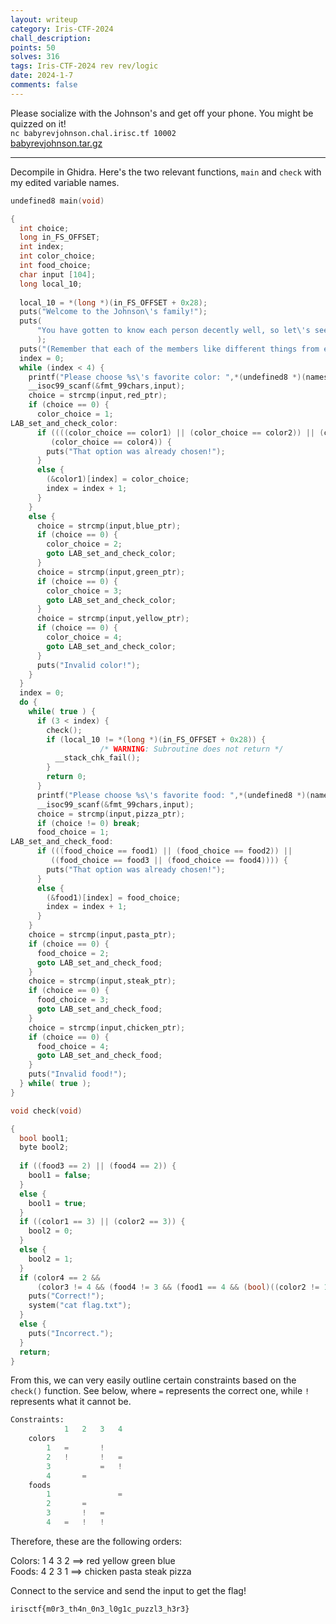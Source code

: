 ```yaml
---
layout: writeup
category: Iris-CTF-2024
chall_description:
points: 50
solves: 316
tags: Iris-CTF-2024 rev rev/logic
date: 2024-1-7
comments: false
---
```


Please socialize with the Johnson's and get off your phone. You might be quizzed on it!  
`nc babyrevjohnson.chal.irisc.tf 10002`  
[babyrevjohnson.tar.gz](https://github.com/Nightxade/ctf-writeups/blob/master/assets/CTFs/Iris-CTF-2024/babyrevjohnson.tar.gz)  

---

Decompile in Ghidra. Here's the two relevant functions, `main` and `check` with my edited variable names.  

```c
undefined8 main(void)

{
  int choice;
  long in_FS_OFFSET;
  int index;
  int color_choice;
  int food_choice;
  char input [104];
  long local_10;
  
  local_10 = *(long *)(in_FS_OFFSET + 0x28);
  puts("Welcome to the Johnson\'s family!");
  puts(
      "You have gotten to know each person decently well, so let\'s see if you remember all of the f acts."
      );
  puts("(Remember that each of the members like different things from each other.)");
  index = 0;
  while (index < 4) {
    printf("Please choose %s\'s favorite color: ",*(undefined8 *)(names + (long)index * 8));
    __isoc99_scanf(&fmt_99chars,input);
    choice = strcmp(input,red_ptr);
    if (choice == 0) {
      color_choice = 1;
LAB_set_and_check_color:
      if ((((color_choice == color1) || (color_choice == color2)) || (color_choice == color3)) ||
         (color_choice == color4)) {
        puts("That option was already chosen!");
      }
      else {
        (&color1)[index] = color_choice;
        index = index + 1;
      }
    }
    else {
      choice = strcmp(input,blue_ptr);
      if (choice == 0) {
        color_choice = 2;
        goto LAB_set_and_check_color;
      }
      choice = strcmp(input,green_ptr);
      if (choice == 0) {
        color_choice = 3;
        goto LAB_set_and_check_color;
      }
      choice = strcmp(input,yellow_ptr);
      if (choice == 0) {
        color_choice = 4;
        goto LAB_set_and_check_color;
      }
      puts("Invalid color!");
    }
  }
  index = 0;
  do {
    while( true ) {
      if (3 < index) {
        check();
        if (local_10 != *(long *)(in_FS_OFFSET + 0x28)) {
                    /* WARNING: Subroutine does not return */
          __stack_chk_fail();
        }
        return 0;
      }
      printf("Please choose %s\'s favorite food: ",*(undefined8 *)(names + (long)index * 8));
      __isoc99_scanf(&fmt_99chars,input);
      choice = strcmp(input,pizza_ptr);
      if (choice != 0) break;
      food_choice = 1;
LAB_set_and_check_food:
      if (((food_choice == food1) || (food_choice == food2)) ||
         ((food_choice == food3 || (food_choice == food4)))) {
        puts("That option was already chosen!");
      }
      else {
        (&food1)[index] = food_choice;
        index = index + 1;
      }
    }
    choice = strcmp(input,pasta_ptr);
    if (choice == 0) {
      food_choice = 2;
      goto LAB_set_and_check_food;
    }
    choice = strcmp(input,steak_ptr);
    if (choice == 0) {
      food_choice = 3;
      goto LAB_set_and_check_food;
    }
    choice = strcmp(input,chicken_ptr);
    if (choice == 0) {
      food_choice = 4;
      goto LAB_set_and_check_food;
    }
    puts("Invalid food!");
  } while( true );
}

void check(void)

{
  bool bool1;
  byte bool2;
  
  if ((food3 == 2) || (food4 == 2)) {
    bool1 = false;
  }
  else {
    bool1 = true;
  }
  if ((color1 == 3) || (color2 == 3)) {
    bool2 = 0;
  }
  else {
    bool2 = 1;
  }
  if (color4 == 2 &&
      (color3 != 4 && (food4 != 3 && (food1 == 4 && (bool)((color2 != 1 && bool1) & bool2))))) {
    puts("Correct!");
    system("cat flag.txt");
  }
  else {
    puts("Incorrect.");
  }
  return;
}
```

From this, we can very easily outline certain constraints based on the `check()` function. See below, where `=` represents the correct one, while `!` represents what it cannot be.  
```py
Constraints:
            1   2   3   4
    colors
        1   =       !
        2   !       !   =
        3           =   !
        4       =
    foods
        1               =
        2       =
        3       !   =
        4   =   !   !
```

Therefore, these are the following orders:  

Colors: 1 4 3 2 ==> red yellow green blue  
Foods: 4 2 3 1 ==> chicken pasta steak pizza  

Connect to the service and send the input to get the flag!  

    irisctf{m0r3_th4n_0n3_l0g1c_puzzl3_h3r3}